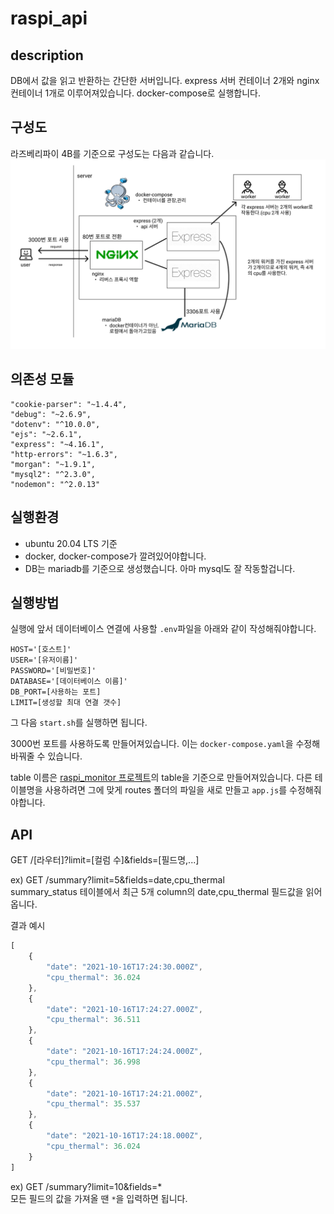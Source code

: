 # raspi_api

## description
DB에서 값을 읽고 반환하는 간단한 서버입니다.
express 서버 컨테이너 2개와 nginx 컨테이너 1개로 이루어져있습니다. docker-compose로 실행합니다.

## 구성도
라즈베리파이 4B를 기준으로 구성도는 다음과 같습니다. 
![](/images/최종구성도.png)

## 의존성 모듈
    "cookie-parser": "~1.4.4",
    "debug": "~2.6.9",
    "dotenv": "^10.0.0",
    "ejs": "~2.6.1",
    "express": "~4.16.1",
    "http-errors": "~1.6.3",
    "morgan": "~1.9.1",
    "mysql2": "^2.3.0",
    "nodemon": "^2.0.13"
    
## 실행환경
- ubuntu 20.04 LTS 기준
- docker, docker-compose가 깔려있어야합니다.
- DB는 mariadb를 기준으로 생성했습니다. 아마 mysql도 잘 작동할겁니다.

## 실행방법

실행에 앞서 데이터베이스 연결에 사용할 `.env`파일을 아래와 같이 작성해줘야합니다.
```
HOST='[호스트]'
USER='[유저이름]'
PASSWORD='[비밀번호]'
DATABASE='[데이터베이스 이름]'
DB_PORT=[사용하는 포트]
LIMIT=[생성할 최대 연결 갯수]
```

그 다음 `start.sh`를 실행하면 됩니다.

3000번 포트를 사용하도록 만들어져있습니다. 이는 `docker-compose.yaml`을 수정해 바꿔줄 수 있습니다.

table 이름은 [raspi_monitor 프로젝트](https://github.com/dev2820/raspi_monitor)의 table을 기준으로 만들어져있습니다. 다른 테이블명을 사용하려면 그에 맞게 routes 폴더의 파일을 새로 만들고 `app.js`를 수정해줘야합니다.

## API
GET /[라우터]?limit=[컬럼 수]&fields=[필드명,...]

ex) GET /summary?limit=5&fields=date,cpu_thermal  
summary_status 테이블에서 최근 5개 column의 date,cpu_thermal 필드값을 읽어옵니다.

결과 예시
```js
[
    {
        "date": "2021-10-16T17:24:30.000Z",
        "cpu_thermal": 36.024
    },
    {
        "date": "2021-10-16T17:24:27.000Z",
        "cpu_thermal": 36.511
    },
    {
        "date": "2021-10-16T17:24:24.000Z",
        "cpu_thermal": 36.998
    },
    {
        "date": "2021-10-16T17:24:21.000Z",
        "cpu_thermal": 35.537
    },
    {
        "date": "2021-10-16T17:24:18.000Z",
        "cpu_thermal": 36.024
    }
]
```
ex) GET /summary?limit=10&fields=*  
모든 필드의 값을 가져올 땐 `*`을 입력하면 됩니다.
